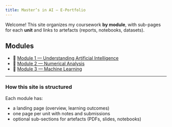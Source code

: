 ```yaml
---
title: Master’s in AI — E-Portfolio
---
```


Welcome! This site organizes my coursework **by module**, with sub-pages for each **unit** and links to artefacts (reports, notebooks, datasets).

## Modules
- 📘 [Module 1 — Understanding Artificial Intelligence](modules/module-1/)
- 🤖 [Module 2 — Numerical Analysis](modules/module-2/)
- 🧭 [Module 3 — Machine Learning](modules/module-3/)

---
### How this site is structured
Each module has:
- a landing page (overview, learning outcomes)
- one page per unit with notes and submissions
- optional sub-sections for artefacts (PDFs, slides, notebooks)
